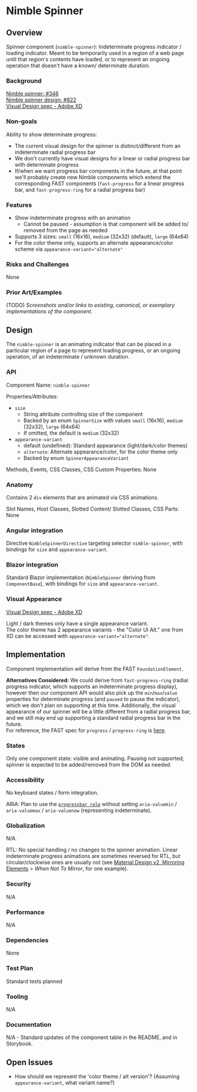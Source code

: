 # Nimble Spinner

## Overview

Spinner component (`nimble-spinner`): Indeterminate progress indicator / loading indicator. Meant to be temporarily used in a region of a web page until that region's contents have loaded, or to represent an ongoing operation that doesn't have a known/ determinate duration.

### Background

[Nimble spinner: #346](https://github.com/ni/nimble/issues/346)  
[Nimble spinner design: #822](https://github.com/ni/nimble/issues/822)  
[Visual Design spec - Adobe XD](https://xd.adobe.com/view/33ffad4a-eb2c-4241-b8c5-ebfff1faf6f6-66ac/screen/dece308f-79e7-48ec-ab41-011f3376b49b/)

### Non-goals

Ability to show determinate progress:
- The current visual design for the spinner is distinct/different from an indeterminate radial progress bar
- We don't currently have visual designs for a linear or radial progress bar with determinate progress
- If/when we want progress bar components in the future, at that point we'll probably create new Nimble components which extend the corresponding FAST components (`fast-progress` for a linear progress bar, and `fast-progress-ring` for a radial progress bar)
  
### Features

- Show indeterminate progress with an animation
  - Cannot be paused - assumption is that component will be added to/ removed from the page as needed
- Supports 3 sizes: `small` (16x16), `medium` (32x32) (default), `large` (64x64)
- For the color theme only, supports an alternate appearance/color scheme via `appearance-variant="alternate"`

### Risks and Challenges

None

### Prior Art/Examples

(TODO) *Screenshots and/or links to existing, canonical, or exemplary implementations of the component.*

## Design

The `nimble-spinner` is an animating indicator that can be placed in a particular region of a page to represent loading progress, or an ongoing operation, of an indeterminate / unknown duration.

### API

Component Name: `nimble-spinner`

Properties/Attributes:
- `size`
  - String attribute controlling size of the component
  - Backed by an enum `SpinnerSize` with values `small` (16x16), `medium` (32x32), `large` (64x64)
  - If omitted, the default is `medium` (32x32)
- `appearance-variant`
    - default (undefined): Standard appearance (light/dark/color themes)
    - `alternate`: Alternate appearance/color, for the color theme only
    - Backed by enum `SpinnerAppearanceVariant`

Methods, Events, CSS Classes, CSS Custom Properties: None

### Anatomy 

Contains 2 `div` elements that are animated via CSS animations.

Slot Names, Host Classes, Slotted Content/ Slotted Classes, CSS Parts: None

### Angular integration 

Directive `NimbleSpinnerDirective` targeting selector `nimble-spinner`, with bindings for `size` and `appearance-variant`.

### Blazor integration 

Standard Blazor implementation (`NimbleSpinner` deriving from `ComponentBase`), with bindings for `size` and `appearance-variant`.

### Visual Appearance

[Visual Design spec - Adobe XD](https://xd.adobe.com/view/33ffad4a-eb2c-4241-b8c5-ebfff1faf6f6-66ac/screen/dece308f-79e7-48ec-ab41-011f3376b49b/)

Light / dark themes only have a single appearance variant.  
The color theme has 2 appearance variants - the "Color UI Alt." one from XD can be accessed with `appearance-variant="alternate"`.

## Implementation

Component implementation will derive from the FAST `FoundationElement`.

**Alternatives Considered:** We could derive from `fast-progress-ring` (radial progress indicator, which supports an indeterminate progress display), however then our component API would also pick up the `min`/`max`/`value` properties for determinate progress (and `paused` to pause the indicator), which we don't plan on supporting at this time. Additionally, the visual appearance of our spinner will be a little different from a radial progress bar, and we still may end up supporting a standard radial progress bar in the future.  
For reference, the FAST spec for `progress` / `progress-ring` is [here](https://github.com/microsoft/fast/blob/802443ffb2b19a078f9b48f62e6d1a35e3276fb5/packages/web-components/fast-foundation/src/progress/README.md).

### States

Only one component state: visible and animating. Pausing not supported; spinner is expected to be added/removed from the DOM as needed.

### Accessibility

No keyboard states / form integration.

ARIA: Plan to use the [`progressbar role`](https://developer.mozilla.org/en-US/docs/Web/Accessibility/ARIA/Roles/progressbar_role) without setting `aria-valuemin` / `aria-valuemax` / `aria-valuenow` (representing indeterminate).

### Globalization

N/A. 

RTL: No special handling / no changes to the spinner animation. Linear indeterminate progress animations are sometimes reversed for RTL, but circular/clockwise ones are usually not (see [Material Design v2, Mirroring Elements](https://m2.material.io/design/usability/bidirectionality.html#mirroring-elements) > *When Not To Mirror*, for one example).

### Security

N/A

### Performance

N/A

### Dependencies

None

### Test Plan

Standard tests planned

### Tooling

N/A

### Documentation

N/A - Standard updates of the component table in the README, and in Storybook.

## Open Issues

- How should we represent the 'color theme / alt version'? (Assuming `appearance-variant`, what variant name?)